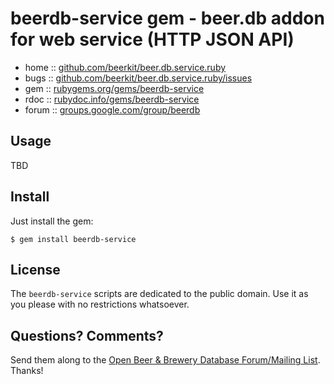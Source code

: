 # beerdb-service gem - beer.db addon for web service (HTTP JSON API)

* home  :: [github.com/beerkit/beer.db.service.ruby](https://github.com/beerkit/beer.db.service.ruby)
* bugs  :: [github.com/beerkit/beer.db.service.ruby/issues](https://github.com/beerkit/beer.db.service.ruby/issues)
* gem   :: [rubygems.org/gems/beerdb-service](https://rubygems.org/gems/beerdb-service)
* rdoc  :: [rubydoc.info/gems/beerdb-service](http://rubydoc.info/gems/beerdb-service)
* forum :: [groups.google.com/group/beerdb](https://groups.google.com/group/beerdb)


## Usage

TBD


## Install

Just install the gem:

    $ gem install beerdb-service


## License

The `beerdb-service` scripts are dedicated to the public domain.
Use it as you please with no restrictions whatsoever.


## Questions? Comments?

Send them along to the
[Open Beer & Brewery Database Forum/Mailing List](http://groups.google.com/group/beerdb).
Thanks!


